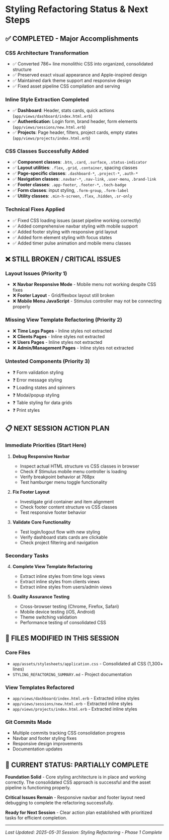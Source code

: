# Styling Refactoring Status & Next Steps

## ✅ COMPLETED - Major Accomplishments

### CSS Architecture Transformation
- ✅ Converted 786+ line monolithic CSS into organized, consolidated structure
- ✅ Preserved exact visual appearance and Apple-inspired design
- ✅ Maintained dark theme support and responsive design
- ✅ Fixed asset pipeline CSS compilation and serving

### Inline Style Extraction Completed
- ✅ **Dashboard**: Header, stats cards, quick actions (`app/views/dashboard/index.html.erb`)
- ✅ **Authentication**: Login form, brand header, form elements (`app/views/sessions/new.html.erb`)
- ✅ **Projects**: Page header, filters, project cards, empty states (`app/views/projects/index.html.erb`)

### CSS Classes Successfully Added
- ✅ **Component classes**: `.btn`, `.card`, `.surface`, `.status-indicator`
- ✅ **Layout utilities**: `.flex`, `.grid`, `.container`, spacing classes
- ✅ **Page-specific classes**: `.dashboard-*`, `.project-*`, `.auth-*`
- ✅ **Navigation classes**: `.navbar-*`, `.nav-link`, `.user-menu`, `.brand-link`
- ✅ **Footer classes**: `.app-footer`, `.footer-*`, `.tech-badge`
- ✅ **Form classes**: input styling, `.form-group`, `.form-label`
- ✅ **Utility classes**: `.min-h-screen`, `.flex`, `.hidden`, `.sr-only`

### Technical Fixes Applied
- ✅ Fixed CSS loading issues (asset pipeline working correctly)
- ✅ Added comprehensive navbar styling with mobile support
- ✅ Added footer styling with responsive grid layout
- ✅ Added form element styling with focus states
- ✅ Added timer pulse animation and mobile menu classes

## ❌ STILL BROKEN / CRITICAL ISSUES

### Layout Issues (Priority 1)
- ❌ **Navbar Responsive Mode** - Mobile menu not working despite CSS fixes
- ❌ **Footer Layout** - Grid/flexbox layout still broken
- ❌ **Mobile Menu JavaScript** - Stimulus controller may not be connecting properly

### Missing View Template Refactoring (Priority 2)
- ❌ **Time Logs Pages** - Inline styles not extracted
- ❌ **Clients Pages** - Inline styles not extracted  
- ❌ **Users Pages** - Inline styles not extracted
- ❌ **Admin/Management Pages** - Inline styles not extracted

### Untested Components (Priority 3)
- ❓ Form validation styling
- ❓ Error message styling
- ❓ Loading states and spinners
- ❓ Modal/popup styling
- ❓ Table styling for data grids
- ❓ Print styles

## 📋 NEXT SESSION ACTION PLAN

### Immediate Priorities (Start Here)
1. **Debug Responsive Navbar**
   - Inspect actual HTML structure vs CSS classes in browser
   - Check if Stimulus mobile menu controller is loading
   - Verify breakpoint behavior at 768px
   - Test hamburger menu toggle functionality

2. **Fix Footer Layout**
   - Investigate grid container and item alignment
   - Check footer content structure vs CSS classes
   - Test responsive footer behavior

3. **Validate Core Functionality**
   - Test login/logout flow with new styling
   - Verify dashboard stats cards are clickable
   - Check project filtering and navigation

### Secondary Tasks
4. **Complete View Template Refactoring**
   - Extract inline styles from time logs views
   - Extract inline styles from clients views
   - Extract inline styles from users/admin views

5. **Quality Assurance Testing**
   - Cross-browser testing (Chrome, Firefox, Safari)
   - Mobile device testing (iOS, Android)
   - Theme switching validation
   - Performance testing of consolidated CSS

## 📁 FILES MODIFIED IN THIS SESSION

### Core Files
- `app/assets/stylesheets/application.css` - Consolidated all CSS (1,300+ lines)
- `STYLING_REFACTORING_SUMMARY.md` - Project documentation

### View Templates Refactored
- `app/views/dashboard/index.html.erb` - Extracted inline styles
- `app/views/sessions/new.html.erb` - Extracted inline styles  
- `app/views/projects/index.html.erb` - Extracted inline styles

### Git Commits Made
- Multiple commits tracking CSS consolidation progress
- Navbar and footer styling fixes
- Responsive design improvements
- Documentation updates

## 🎯 CURRENT STATUS: PARTIALLY COMPLETE

**Foundation Solid** - Core styling architecture is in place and working correctly. The consolidated CSS approach is successful and the asset pipeline is functioning properly.

**Critical Issues Remain** - Responsive navbar and footer layout need debugging to complete the refactoring successfully.

**Ready for Next Session** - Clear action plan established with prioritized tasks for efficient completion.

---
*Last Updated: 2025-05-31*
*Session: Styling Refactoring - Phase 1 Complete*
